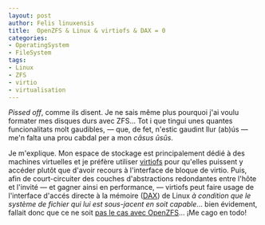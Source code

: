 ```yaml
---
layout: post
author: Felis linuxensis
title:  OpenZFS & Linux & virtiofs & DAX = 0
categories:
- OperatingSystem
- FileSystem
tags:
- Linux
- ZFS
- virtio
- virtualisation
---
```


_Pissed off_, comme ils disent. Je ne sais même plus pourquoi j'ai voulu
formater mes disques durs avec ZFS… Tot i que tingui unes quantes funcionalitats
molt gaudibles, — que, de fet, n'estic gaudint llur (ab)ús — me'n falta una prou
cabdal per a mon _cāsus ūsūs_.

Je m'explique. Mon espace de stockage est principalement dédié à des machines
virtuelles et je préfère utiliser
[virtiofs](https://docs.kernel.org/filesystems/virtiofs.html) pour qu'elles
puissent y accéder plutôt que d'avoir recours à l'interface de bloque de virtio.
Puis, afin de court-circuiter des couches d'abstractions redondantes entre
l'hôte et l'invité — et gagner ainsi en performance, — virtiofs peut faire usage
de l'interface d'accés directe à la mémoire
([DAX](https://docs.kernel.org/filesystems/dax.html)) de Linux _à condition que
le système de fichier qui lui est sous-jacent en soit capable_… bien évidement,
fallait donc que ce ne soit [pas le cas avec
OpenZFS](https://github.com/openzfs/zfs/issues/9986)… ¡Me cago en todo!

